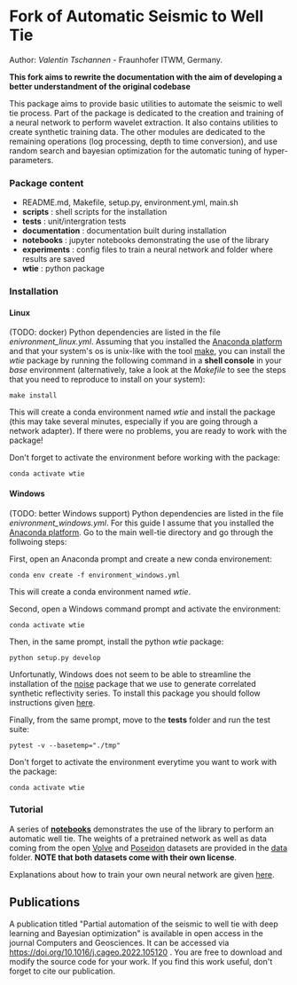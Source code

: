 # Fork of Automatic Seismic to Well Tie

Author: *Valentin Tschannen* - Fraunhofer ITWM, Germany.

**This fork aims to rewrite the documentation with the aim of developing a better understandment of the original codebase**

This package aims to provide basic utilities to automate the seismic to well tie process.
Part of the package is dedicated to the creation and training of a neural network to perform wavelet extraction. It also contains utilities to create synthetic training data.
The other modules are dedicated to the remaining operations (log processing, depth to time conversion), and use random search and bayesian optimization for the automatic tuning of hyper-parameters.

### Package content
* README.md, Makefile, setup.py, environment.yml, main.sh
* **scripts** : shell scripts for the installation
* **tests** : unit/intergration tests
* **documentation** : documentation built during installation
* **notebooks** : jupyter notebooks demonstrating the use of the library
* **experiments** : config files to train a neural network and folder where results are saved
* **wtie** :  python package


### Installation
#### Linux
(TODO: docker)
Python dependencies are listed in the file *enivronment_linux.yml*. Assuming that you installed the [Anaconda platform](https://www.anaconda.com/) and that your system's os is unix-like with the tool [make](https://www.gnu.org/software/make/), you can install the *wtie* package by running the following command in a **shell console** in your *base* environment (alternatively, take a look at the *Makefile* to see the steps that you need to reproduce to install on your system):
```shell
make install
```
This will create a conda environment named *wtie* and install the package (this may take several minutes, especially if you are going through a network adapter).
If there were no problems, you are ready to work with the package!

Don't forget to activate the environment before working with the package:
```shell
conda activate wtie
```

#### Windows
(TODO: better Windows support)
Python dependencies are listed in the file *enivronment_windows.yml*. For this guide I assume that you installed the [Anaconda platform](https://www.anaconda.com/). Go to the main well-tie directory and go through the follwoing steps:

First, open an Anaconda prompt and create a new conda environement:
```shell
conda env create -f environment_windows.yml
```
This will create a conda environment named *wtie*.

Second, open a Windows command prompt and activate the environment:
```shell
conda activate wtie
```

Then, in the same prompt, install the python *wtie* package:
```shell
python setup.py develop
```

Unfortunatly, Windows does not seem to be able to streamline the installation of the [noise](https://github.com/caseman/noise) package that we use to generate correlated synthetic reflectivity series. To install this package you should follow instructions given [here](https://stackoverflow.com/questions/53365282/cant-install-noise-module).

Finally, from the same prompt, move to the **tests** folder and run the test suite:
```shell
pytest -v --basetemp="./tmp"
```

Don't forget to activate the environment everytime you want to work with the package:
```shell
conda activate wtie
```


### Tutorial
A series of [**notebooks**](./notebooks) demonstrates the use of the library to perform an automatic well tie. The weights of a pretrained network as well as data coming from the open [Volve](https://www.equinor.com/en/what-we-do/digitalisation-in-our-dna/volve-field-data-village-download.html) and [Poseidon](https://terranubis.com/datainfo/NW-Shelf-Australia-Poseidon-3D
) datasets are provided in the [data](./data/tutorial) folder. **NOTE that both datasets come with their own license**.

Explanations about how to train your own neural network are given [here](./wtie/learning/readme.md).

## Publications
A publication titled "Partial automation of the seismic to well tie with deep learning and Bayesian optimization" is available in open access in the journal Computers and Geosciences. It can be accessed via https://doi.org/10.1016/j.cageo.2022.105120 . You are free to download and modify the source code for your work. If you find this work useful, don't forget to cite our publication. 
